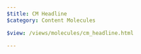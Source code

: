 ```yaml
---
$title: CM Headline
$category: Content Molecules

$view: /views/molecules/cm_headline.html

---
```

